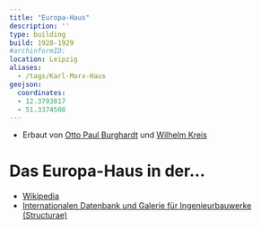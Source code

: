 ```yaml
---
title: "Europa-Haus"
description: ''
type: building
build: 1928-1929
#archinformID:
location: Leipzig
aliases:
  - /tags/Karl-Marx-Haus
geojson:
  coordinates:
  - 12.3793817
  - 51.3374508
---
```


* Erbaut von [Otto Paul Burghardt](/tags/Otto-Paul-Burghardt) und [Wilhelm Kreis](/tags/Wilhelm-Kreis)

# Das Europa-Haus in der...
* [Wikipedia](https://de.wikipedia.org/wiki/Europahaus_(Leipzig))
* [Internationalen Datenbank und Galerie für Ingenieurbauwerke (Structurae)](https://structurae.net/de/bauwerke/europahaus)
